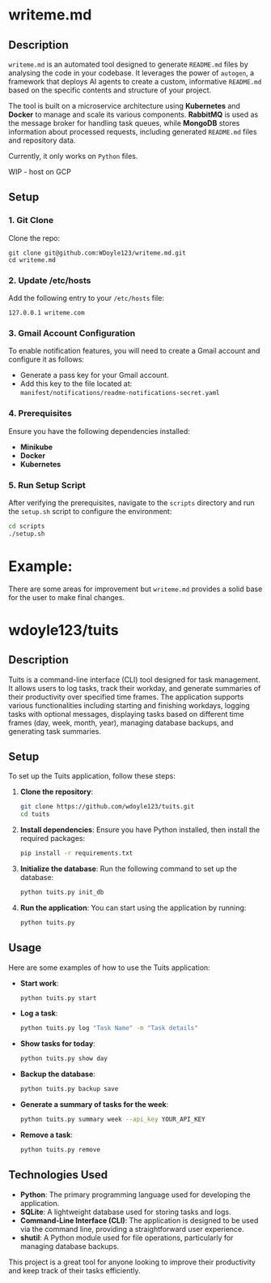 # writeme.md

## Description
`writeme.md` is an automated tool designed to generate `README.md` files by analysing the code in your codebase. It leverages the power of `autogen`, a framework that deploys AI agents to create a custom, informative `README.md` based on the specific contents and structure of your project.

The tool is built on a microservice architecture using **Kubernetes** and **Docker** to manage and scale its various components. **RabbitMQ** is used as the message broker for handling task queues, while **MongoDB** stores information about processed requests, including generated `README.md` files and repository data.

Currently, it only works on `Python` files.

WIP - host on GCP

## Setup

### 1. Git Clone
Clone the repo:
```
git clone git@github.com:WDoyle123/writeme.md.git
cd writeme.md
```

### 2. Update /etc/hosts
Add the following entry to your `/etc/hosts` file:
```
127.0.0.1 writeme.com
```

### 3. Gmail Account Configuration
To enable notification features, you will need to create a Gmail account and configure it as follows:

- Generate a pass key for your Gmail account.
- Add this key to the file located at:  
  `manifest/notifications/readme-notifications-secret.yaml`

### 4. Prerequisites
Ensure you have the following dependencies installed:

- **Minikube**
- **Docker**
- **Kubernetes**

### 5. Run Setup Script
After verifying the prerequisites, navigate to the `scripts` directory and run the `setup.sh` script to configure the environment:

```bash
cd scripts
./setup.sh
```

# Example:

There are some areas for improvement but `writeme.md` provides a solid base for the user to make final changes.

# wdoyle123/tuits

## Description

Tuits is a command-line interface (CLI) tool designed for task management. It allows users to log tasks, track their workday, and generate summaries of their productivity over specified time frames. The application supports various functionalities including starting and finishing workdays, logging tasks with optional messages, displaying tasks based on different time frames (day, week, month, year), managing database backups, and generating task summaries.

## Setup

To set up the Tuits application, follow these steps:

1. **Clone the repository**:
   ```bash
   git clone https://github.com/wdoyle123/tuits.git
   cd tuits
   ```

2. **Install dependencies**:
   Ensure you have Python installed, then install the required packages:
   ```bash
   pip install -r requirements.txt
   ```

3. **Initialize the database**:
   Run the following command to set up the database:
   ```bash
   python tuits.py init_db
   ```

4. **Run the application**:
   You can start using the application by running:
   ```bash
   python tuits.py
   ```

## Usage

Here are some examples of how to use the Tuits application:

- **Start work**:
  ```bash
  python tuits.py start
  ```

- **Log a task**:
  ```bash
  python tuits.py log "Task Name" -m "Task details"
  ```

- **Show tasks for today**:
  ```bash
  python tuits.py show day
  ```

- **Backup the database**:
  ```bash
  python tuits.py backup save
  ```

- **Generate a summary of tasks for the week**:
  ```bash
  python tuits.py summary week --api_key YOUR_API_KEY
  ```

- **Remove a task**:
  ```bash
  python tuits.py remove
  ```

## Technologies Used

- **Python**: The primary programming language used for developing the application.
- **SQLite**: A lightweight database used for storing tasks and logs.
- **Command-Line Interface (CLI)**: The application is designed to be used via the command line, providing a straightforward user experience.
- **shutil**: A Python module used for file operations, particularly for managing database backups.

This project is a great tool for anyone looking to improve their productivity and keep track of their tasks efficiently.
